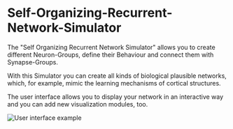 # Self-Organizing-Recurrent-Network-Simulator
The "Self Organizing Recurrent Network Simulator" allows you to create different Neuron-Groups, define their Behaviour and connect them with Synapse-Groups.

With this Simulator you can create all kinds of biological plausible networks, which, for example, mimic the learning mechanisms of cortical structures.

The user interface allows you to display your network in an interactive way and you can add new visualization modules, too.

![User interface example](raw.githubusercontent.com/Self-Organizing-Recurrent-Network-Simulator/Images/simple_UI_1.png)
